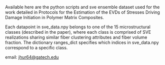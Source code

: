 Available here are the python scripts and sve ensemble dataset used for the work detailed in Protocols for the Estimation of the EVDs of Stresses Driving Damage Initiation in Polymer Matrix Composites.

Each datapoint in sve_data.npy belongs to one of the 15 microstructural classes (described in the paper), where each class is comprised of SVE realizations sharing similar fiber clustering attributes and fiber volume fraction. The dictionary ranges_dict specifies which indices in sve_data.npy correspond to a specific class.

email: jhur64@gatech.edu
